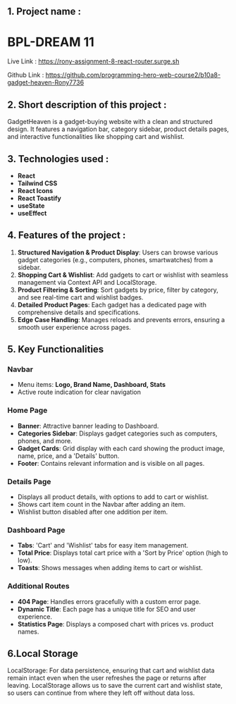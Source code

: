 
## 1. Project name :
# BPL-DREAM 11
Live Link : https://rony-assignment-8-react-router.surge.sh

Github Link : https://github.com/programming-hero-web-course2/b10a8-gadget-heaven-Rony7736

## 2. Short description of this project :

GadgetHeaven is a gadget-buying website with a clean and structured design. It features a navigation bar, category sidebar, product details pages, and interactive functionalities like shopping cart and wishlist. 


## 3. Technologies used :

* **React** 
* **Tailwind CSS**
* **React Icons**
* **React Toastify**
* **useState**
* **useEffect**


## 4. Features of the project :

1. **Structured Navigation & Product Display**: Users can browse various gadget categories (e.g., computers, phones, smartwatches) from a sidebar.
2. **Shopping Cart & Wishlist**: Add gadgets to cart or wishlist with seamless management via Context API and LocalStorage.
3. **Product Filtering & Sorting**: Sort gadgets by price, filter by category, and see real-time cart and wishlist badges.
4. **Detailed Product Pages**: Each gadget has a dedicated page with comprehensive details and specifications.
5. **Edge Case Handling**: Manages reloads and prevents errors, ensuring a smooth user experience across pages.

## 5. Key Functionalities

### Navbar
- Menu items: **Logo, Brand Name, Dashboard, Stats**
- Active route indication for clear navigation

### Home Page
- **Banner**: Attractive banner leading to Dashboard.
- **Categories Sidebar**: Displays gadget categories such as computers, phones, and more.
- **Gadget Cards**: Grid display with each card showing the product image, name, price, and a 'Details' button.
- **Footer**: Contains relevant information and is visible on all pages.

### Details Page
- Displays all product details, with options to add to cart or wishlist.
- Shows cart item count in the Navbar after adding an item.
- Wishlist button disabled after one addition per item.

### Dashboard Page
- **Tabs**: 'Cart' and 'Wishlist' tabs for easy item management.
- **Total Price**: Displays total cart price with a 'Sort by Price' option (high to low).
- **Toasts**: Shows messages when adding items to cart or wishlist.

### Additional Routes
- **404 Page**: Handles errors gracefully with a custom error page.
- **Dynamic Title**: Each page has a unique title for SEO and user experience.
- **Statistics Page**: Displays a composed chart with prices vs. product names.

## 6.Local Storage
LocalStorage: For data persistence, ensuring that cart and wishlist data remain intact even when the user refreshes the page or returns after leaving. LocalStorage allows us to save the current cart and wishlist state, so users can continue from where they left off without data loss.